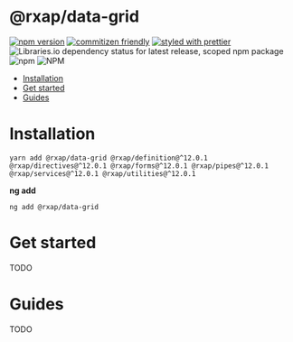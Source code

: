 @rxap/data-grid
======

[![npm version](https://img.shields.io/npm/v/@rxap/data-grid?style=flat-square)](https://www.npmjs.com/package/@rxap/data-grid)
[![commitizen friendly](https://img.shields.io/badge/commitizen-friendly-brightgreen.svg?style=flat-square)](https://commitizen.github.io/cz-cli/)
[![styled with prettier](https://img.shields.io/badge/styled_with-prettier-ff69b4.svg?style=flat-square)](https://github.com/prettier/prettier)
![Libraries.io dependency status for latest release, scoped npm package](https://img.shields.io/librariesio/release/npm/@rxap/data-grid)
![npm](https://img.shields.io/npm/dm/@rxap/data-grid)
![NPM](https://img.shields.io/npm/l/@rxap/data-grid)

> 

- [Installation](#installation)
- [Get started](#get-started)
- [Guides](#guides)

# Installation

```
yarn add @rxap/data-grid @rxap/definition@^12.0.1 @rxap/directives@^12.0.1 @rxap/forms@^12.0.1 @rxap/pipes@^12.0.1 @rxap/services@^12.0.1 @rxap/utilities@^12.0.1 
```

**ng add**
```
ng add @rxap/data-grid
```

# Get started

TODO


# Guides

TODO


